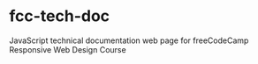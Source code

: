# fcc-tech-doc
JavaScript technical documentation web page for freeCodeCamp Responsive Web Design Course
